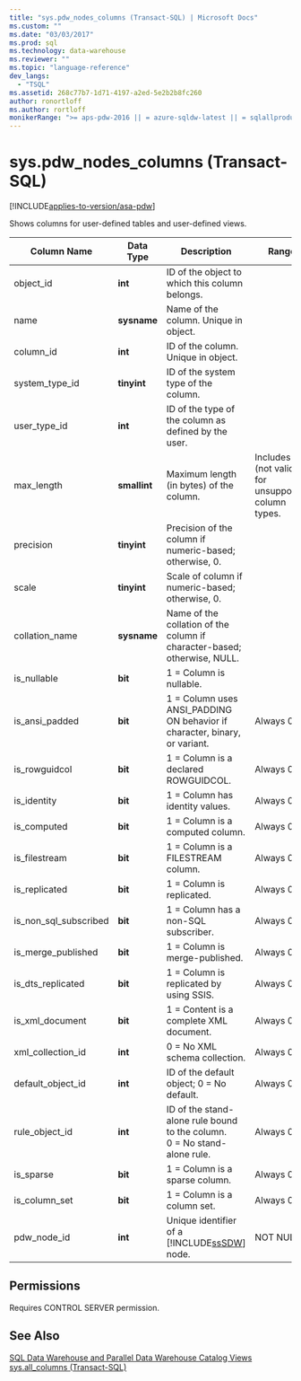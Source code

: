 ```yaml
---
title: "sys.pdw_nodes_columns (Transact-SQL) | Microsoft Docs"
ms.custom: ""
ms.date: "03/03/2017"
ms.prod: sql
ms.technology: data-warehouse
ms.reviewer: ""
ms.topic: "language-reference"
dev_langs: 
  - "TSQL"
ms.assetid: 268c77b7-1d71-4197-a2ed-5e2b2b8fc260
author: ronortloff
ms.author: rortloff
monikerRange: ">= aps-pdw-2016 || = azure-sqldw-latest || = sqlallproducts-allversions"
---
```

# sys.pdw_nodes_columns (Transact-SQL)
[!INCLUDE[applies-to-version/asa-pdw](../../includes/applies-to-version/asa-pdw.md)]

  Shows columns for user-defined tables and user-defined views.  
  
|Column Name|Data Type|Description|Range|  
|-----------------|---------------|-----------------|-----------|  
|object_id|**int**|ID of the object to which this column belongs.||  
|name|**sysname**|Name of the column. Unique in object.||  
|column_id|**int**|ID of the column. Unique in object.||  
|system_type_id|**tinyint**|ID of the system type of the column.||  
|user_type_id|**int**|ID of the type of the column as defined by the user.||  
|max_length|**smallint**|Maximum length (in bytes) of the column.|Includes -1 (not valid) for unsupported column types.|  
|precision|**tinyint**|Precision of the column if numeric-based; otherwise, 0.||  
|scale|**tinyint**|Scale of column if numeric-based; otherwise, 0.||  
|collation_name|**sysname**|Name of the collation of the column if character-based; otherwise, NULL.||  
|is_nullable|**bit**|1 = Column is nullable.||  
|is_ansi_padded|**bit**|1 = Column uses ANSI_PADDING ON behavior if character, binary, or variant.|Always 0.|  
|is_rowguidcol|**bit**|1 = Column is a declared ROWGUIDCOL.|Always 0.|  
|is_identity|**bit**|1 = Column has identity values.|Always 0.|  
|is_computed|**bit**|1 = Column is a computed column.|Always 0.|  
|is_filestream|**bit**|1 = Column is a FILESTREAM column.|Always 0.|  
|is_replicated|**bit**|1 = Column is replicated.|Always 0.|  
|is_non_sql_subscribed|**bit**|1 = Column has a non-SQL subscriber.|Always 0.|  
|is_merge_published|**bit**|1 = Column is merge-published.|Always 0.|  
|is_dts_replicated|**bit**|1 = Column is replicated by using SSIS.|Always 0.|  
|is_xml_document|**bit**|1 = Content is a complete XML document.|Always 0.|  
|xml_collection_id|**int**|0 = No XML schema collection.|Always 0.|  
|default_object_id|**int**|ID of the default object; 0 = No default.|Always 0.|  
|rule_object_id|**int**|ID of the stand-alone rule bound to the column. <br />0 = No stand-alone rule.|Always 0.|  
|is_sparse|**bit**|1 = Column is a sparse column.|Always 0.|  
|is_column_set|**bit**|1 = Column is a column set.|Always 0.|  
|pdw_node_id|**int**|Unique identifier of a [!INCLUDE[ssSDW](../../includes/sssdw-md.md)] node.|NOT NULL|  
  
## Permissions  
 Requires CONTROL SERVER permission.  
  
## See Also  
 [SQL Data Warehouse and Parallel Data Warehouse Catalog Views](../../relational-databases/system-catalog-views/sql-data-warehouse-and-parallel-data-warehouse-catalog-views.md)   
 [sys.all_columns &#40;Transact-SQL&#41;](../../relational-databases/system-catalog-views/sys-all-columns-transact-sql.md)  
  
  
